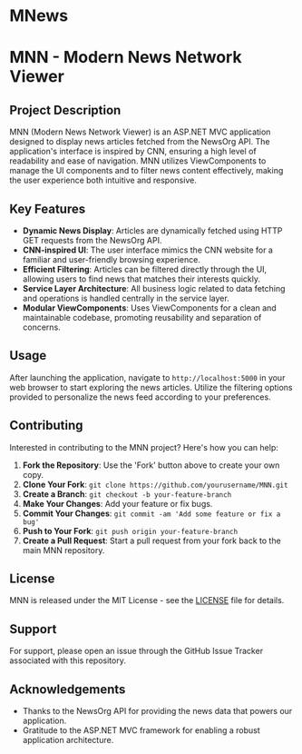 # MNews
# MNN - Modern News Network Viewer

## Project Description
MNN (Modern News Network Viewer) is an ASP.NET MVC application designed to display news articles fetched from the NewsOrg API. The application's interface is inspired by CNN, ensuring a high level of readability and ease of navigation. MNN utilizes ViewComponents to manage the UI components and to filter news content effectively, making the user experience both intuitive and responsive.

## Key Features
- **Dynamic News Display**: Articles are dynamically fetched using HTTP GET requests from the NewsOrg API.
- **CNN-inspired UI**: The user interface mimics the CNN website for a familiar and user-friendly browsing experience.
- **Efficient Filtering**: Articles can be filtered directly through the UI, allowing users to find news that matches their interests quickly.
- **Service Layer Architecture**: All business logic related to data fetching and operations is handled centrally in the service layer.
- **Modular ViewComponents**: Uses ViewComponents for a clean and maintainable codebase, promoting reusability and separation of concerns.


## Usage
After launching the application, navigate to `http://localhost:5000` in your web browser to start exploring the news articles. Utilize the filtering options provided to personalize the news feed according to your preferences.

## Contributing
Interested in contributing to the MNN project? Here's how you can help:

1. **Fork the Repository**: Use the 'Fork' button above to create your own copy.
2. **Clone Your Fork**: `git clone https://github.com/yourusername/MNN.git`
3. **Create a Branch**: `git checkout -b your-feature-branch`
4. **Make Your Changes**: Add your feature or fix bugs.
5. **Commit Your Changes**: `git commit -am 'Add some feature or fix a bug'`
6. **Push to Your Fork**: `git push origin your-feature-branch`
7. **Create a Pull Request**: Start a pull request from your fork back to the main MNN repository.

## License
MNN is released under the MIT License - see the [LICENSE](LICENSE) file for details.

## Support
For support, please open an issue through the GitHub Issue Tracker associated with this repository.

## Acknowledgements
- Thanks to the NewsOrg API for providing the news data that powers our application.
- Gratitude to the ASP.NET MVC framework for enabling a robust application architecture.

